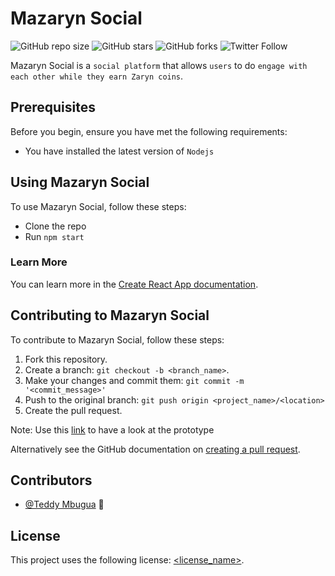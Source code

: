 # Mazaryn Social

<!--- These are examples. See https://shields.io for others or to customize this set of shields. You might want to include dependencies, project status and licence info here --->
![GitHub repo size](https://img.shields.io/github/repo-size/mazarynxyz/mazaryn-frontend)
![GitHub stars](https://img.shields.io/github/stars/mazarynxyz/mazaryn-frontend?style=social)
![GitHub forks](https://img.shields.io/github/forks/mazarynxyz/mazaryn-frontend?style=social)
![Twitter Follow](https://img.shields.io/twitter/follow/mazaryn?style=social)

Mazaryn Social is a `social platform` that allows `users` to do `engage with each other while they earn Zaryn coins`.

## Prerequisites

Before you begin, ensure you have met the following requirements:

* You have installed the latest version of `Nodejs`

## Using Mazaryn Social

To use Mazaryn Social, follow these steps:

* Clone the repo
* Run `npm start`

### Learn More

You can learn more in the [Create React App documentation](https://facebook.github.io/create-react-app/docs/getting-started).

## Contributing to Mazaryn Social

To contribute to Mazaryn Social, follow these steps:

1. Fork this repository.
2. Create a branch: `git checkout -b <branch_name>`.
3. Make your changes and commit them: `git commit -m '<commit_message>'`
4. Push to the original branch: `git push origin <project_name>/<location>`
5. Create the pull request.

Note: Use this [link](https://www.figma.com/file/1Na0yKOBeh5Y852Px37SD5/Mazaryn-Social) to have a look at the prototype

Alternatively see the GitHub documentation on [creating a pull request](https://help.github.com/en/github/collaborating-with-issues-and-pull-requests/creating-a-pull-request).

## Contributors

* [@Teddy Mbugua](https://github.com/tbm5k) 📖

## License
<!--- If you're not sure which open license to use see https://choosealicense.com/--->

This project uses the following license: [<license_name>](<link>).
